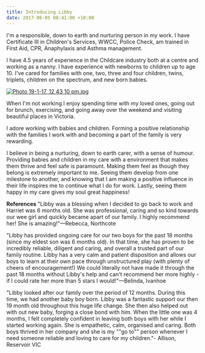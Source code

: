 ```yaml
---
title: Introducing Libby
date: 2017-06-05 08:41:00 +10:00
---
```


I'm a responsible, down to earth and nurturing person in my work. I have Certificate III in Children's Services, WWCC, Police Check, am trained in First Aid, CPR, Anaphylaxis and Asthma management.

I have 4.5 years of  experience in the Childcare industry both at a centre and working as a nanny. I have experience with newborns to children up to age 10. I've cared for families with one, two, three and four children, twins, triplets, children on the spectrum, and new born babies.

[![Photo 19-1-17, 12 43 10 pm.jpg](/uploads/Photo%2019-1-17,%2012%2043%2010%20pm.jpg)](https://www.instagram.com/nannymatch/)


When I'm not working I enjoy spending time with my loved ones, going out for brunch, exercising, and going away over the weekend and visiting beautiful places in Victoria.  

I adore working with babies and children. Forming a positive relationship with the families I work with and becoming a part of the family is very rewarding.

I believe in being a nurturing, down to earth carer, with a sense of humour. Providing babies and children in my care with a environment that makes them thrive and feel safe is paramount. Making them feel as though they belong is extremely important to me. Seeing them develop from one milestone to another, and knowing that I am making a positive influence in their life inspires me to continue what I do for work. Lastly, seeing them happy in my care gives my soul great happiness!

**References**
"Libby was a blessing when I decided to go back to work and Harriet was 6 months old. She was professional, caring and so kind towards our wee girl and quickly became apart of our family. I highly recommend her! She is amazing!"—Rebecca, Northcote 

"Libby has provided ongoing care for our two boys for the past 18 months (since my eldest son was 6 months old). In that time, she has proven to be incredibly reliable, diligent and caring, and overall a trusted part of our family routine. Libby has a very calm and patient disposition and allows our boys to learn at their own pace through unstructured play (with plenty of cheers of encouragement!) We could literally not have made it through the past 18 months without Libby's help and can't recommend her more highly - if I could rate her more than 5 stars I would!"—Belinda, Ivanhoe


"Libby looked after our family over the period of 12 months. During this time, we had another baby boy born. Libby was a fantastic support our then 19 month old throughout this huge life change. She then also helped out with out new baby, forging a close bond with him. When the little one was 4 months, I felt completely confident in leaving both boys with her while I started working again. She is empathetic, calm, organised and caring. Both boys thrived in her company and she is my ""go to"" person whenever I need someone reliable and loving to care for my children."- Allison, Reservoir VIC

